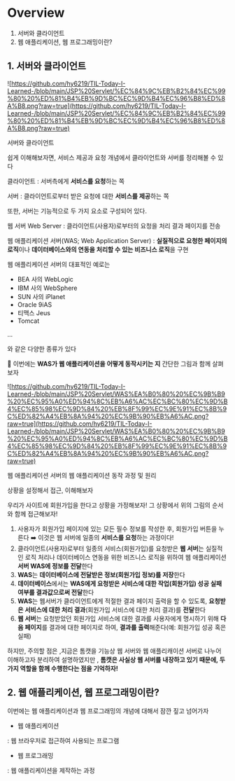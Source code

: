 # Overview

1. 서버와 클라이언트
2. 웹 애플리케이션, 웹 프로그래밍이란?

## 1. 서버와 클라이언트

![https://github.com/hy6219/TIL-Today-I-Learned-/blob/main/JSP%20Servlet/%EC%84%9C%EB%B2%84%EC%99%80%20%ED%81%B4%EB%9D%BC%EC%9D%B4%EC%96%B8%ED%8A%B8.png?raw=true](https://github.com/hy6219/TIL-Today-I-Learned-/blob/main/JSP%20Servlet/%EC%84%9C%EB%B2%84%EC%99%80%20%ED%81%B4%EB%9D%BC%EC%9D%B4%EC%96%B8%ED%8A%B8.png?raw=true)

서버와 클라이언트

쉽게 이해해보자면, 서비스 제공과 요청 개념에서 클라이언트와 서버를 정리해볼 수 있다

클라이언트 : 서버측에게 **서비스를 요청**하는 쪽

서버            : 클라이언트로부터 받은 요청에 대한 **서비스를 제공**하는 쪽

또한, 서버는 기능적으로 두 가지 요소로 구성되어 있다.

웹 서버 Web Server : 클라이언트(사용자)로부터의 요청을 처리 결과 페이지를 전송

웹 애플리케이션 서버(WAS; Web Application Server) : **실질적으로 요청한 페이지의 로직**이나 **데이터베이스와의 연동을 처리할 수 있는 비즈니스 로직**을 구현

웹 애플리케이션 서버의 대표적인 예로는

- BEA 사의 WebLogic
- IBM 사의 WebSphere
- SUN 사의 iPlanet
- Oracle 9iAS
- 티맥스 Jeus
- Tomcat

...

와 같은 다양한 종류가 있다

🌟 이번에는 **WAS가 웹 애플리케이션을 어떻게 동작시키는 지** 간단한 그림과 함께 살펴보자

![https://github.com/hy6219/TIL-Today-I-Learned-/blob/main/JSP%20Servlet/WAS%EA%B0%80%20%EC%9B%B9%20%EC%95%A0%ED%94%8C%EB%A6%AC%EC%BC%80%EC%9D%B4%EC%85%98%EC%9D%84%20%EB%8F%99%EC%9E%91%EC%8B%9C%ED%82%A4%EB%8A%94%20%EC%9B%90%EB%A6%AC.png?raw=true](https://github.com/hy6219/TIL-Today-I-Learned-/blob/main/JSP%20Servlet/WAS%EA%B0%80%20%EC%9B%B9%20%EC%95%A0%ED%94%8C%EB%A6%AC%EC%BC%80%EC%9D%B4%EC%85%98%EC%9D%84%20%EB%8F%99%EC%9E%91%EC%8B%9C%ED%82%A4%EB%8A%94%20%EC%9B%90%EB%A6%AC.png?raw=true)

웹 애플리케이션 서버의 웹 애플리케이션 동작 과정 및 원리

상황을 설정해서 접근, 이해해보자

우리가 사이트에 회원가입을 한다고 상황을 가정해보자! 그 상황에서 위의 그림의 순서와 함께 접근해보자!

1. 사용자가 회원가입 페이지에 있는 모든 필수 정보를 작성한 후, 회원가입 버튼을 누른다 ➡️ 이것은 웹 서버에 일종의 **서비스를 요청**하는 과정이다!
2. 클라이언트(사용자)로부터 일종의 서비스(회원가입)를 요청받은 **웹 서버**는 실질적인 로직 처리나 데이터베이스 연동을 위한 비즈니스 로직을 위하여 웹 애플리케이션 **서버 WAS에 정보를 전달**한다
3. **WAS**는 **데이터베이스에 전달받은 정보(회원가입 정보)를 저장**한다
4. **데이터베이스**에서는 **WAS에게 요청받은 서비스에 대한 작업(회원가입) 성공 실패 여부를 결과값으로써 전달**한다
5. **WAS**는 웹서버가 클라이언트에게 적절한 결과 페이지 출력을 할 수 있도록, **요청받은 서비스에 대한 처리 결과**(회원가입 서비스에 대한 처리 결과)를 **전달**한다
6. **웹 서버**는 요청받았던 회원가입 서비스에 대한 결과를 사용자에게 명시하기 위해 **다음 페이지**를 결과에 대한 페이지로 하여, **결과를 출력**해준다(예: 회원가입 성공 혹은 실패)

하지만, 주의할 점은 ,지금은 톰캣을 기능상 웹 서버와 웹 애플리캐이션 서버로 나누어 이해하고자 분리하여 설명하였지만 , **톰캣은 사실상 웹 서버를 내장하고 있기 때문에, 두 가지 역할을 함께 수행한다는 점을 기억하자!**

## 2. 웹 애플리케이션, 웹 프로그래밍이란?

이번에는 웹 애플리케이션과 웹 프로그래밍의 개념에 대해서 잠깐 짚고 넘어가자

- 웹 애플리케이션

: 웹 브라우저로 접근하여 사용되는 프로그램

- 웹 프로그래밍

: 웹 애플리케이션을 제작하는 과정
